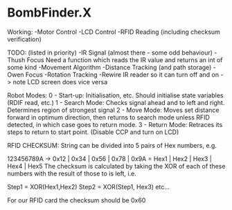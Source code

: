 # BombFinder.X

Working:
-Motor Control
-LCD Control
-RFID Reading (including checksum verification)

TODO: (listed in priority)
-IR Signal (almost there - some odd behaviour) - Thush Focus
	Need a function which reads the IR value and returns an int of some kind
-Movement Algorithm
-Distance Tracking (and path storage) - Owen Focus
-Rotation Tracking
-Rewire IR reader so it can turn off and on -> note LCD screen does vice versa

Robot Modes:
0 - Start-up: Initialisation, etc. Should initialise state variables (RDIF read, etc.)
1 - Search Mode: Checks signal ahead and to left and right. Determines region of strongest signal
2 - Move Mode: Moves set distance forward in optimum direction, then returns to search mode unless
	RFID detected, in which case goes to return mode. 
3 - Return Mode: Retraces its steps to return to start point. (Disable CCP and turn on LCD)


RFID CHECKSUM:
String can be divided into 5 pairs of Hex numbers, e.g.

123456789A -> 0x12 | 0x34 | 0x56 | 0x78 | 0x9A
	=     Hex1 | Hex2 | Hex3 | Hex4 | Hex5
The checksum is calculated by taking the XOR of each of these
numbers with the result of those to is left, i.e.

Step1 = XOR(Hex1,Hex2)
Step2 = XOR(Step1, Hex3)
etc...

For our RFID card the checksum should be 0x60
